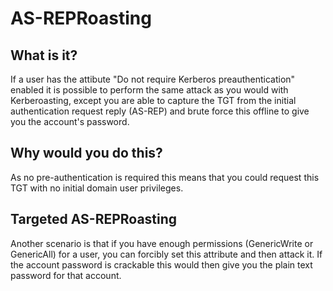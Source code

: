 # AS-REPRoasting
## What is it?
If a user has the attibute "Do not require Kerberos preauthentication" enabled it is possible to perform the same attack as you would with Kerberoasting, except you are able to capture the TGT from the initial authentication request reply (AS-REP) and brute force this offline to give you the account's password.

## Why would you do this?
As no pre-authentication is required this means that you could request this TGT with no initial domain user privileges.

## Targeted AS-REPRoasting
Another scenario is that if you have enough permissions (GenericWrite or GenericAll) for a user, you can forcibly set this attribute and then attack it. If the account password is crackable this would then give you the plain text password for that account.